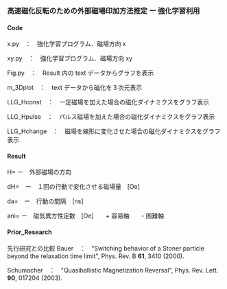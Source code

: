 ### 高速磁化反転のための外部磁場印加方法推定 ー 強化学習利用
#### Code
x.py　：　強化学習プログラム．磁場方向 x

xy.py　：　強化学習プログラム．磁場方向 xy

Fig.py　：　Result 内の text データからグラフを表示

m_3Dplot　：　text データから磁化を３次元表示

LLG_Hconst　：　一定磁場を加えた場合の磁化ダイナミクスをグラフ表示

LLG_Hpulse　：　パルス磁場を加えた場合の磁化ダイナミクスをグラフ表示

LLG_Hchange　：　磁場を線形に変化させた場合の磁化ダイナミクスをグラフ表示

#### Result
H=  ー　外部磁場の方向

dH=　ー　１回の行動で変化させる磁場量　[Oe]

da=　ー　行動の間隔　[ns]

ani= ー　磁気異方性定数　[Oe]　　+ 容易軸　　- 困難軸

#### Prior_Research
先行研究との比較
Bauer　：　"Switching behavior of a Stoner particle beyond the relaxation time limit", Phys. Rev. B **61**, 3410 (2000).

Schumacher　：　"Quasiballistic Magnetization Reversal", Phys. Rev. Lett. **90**, 017204 (2003).

